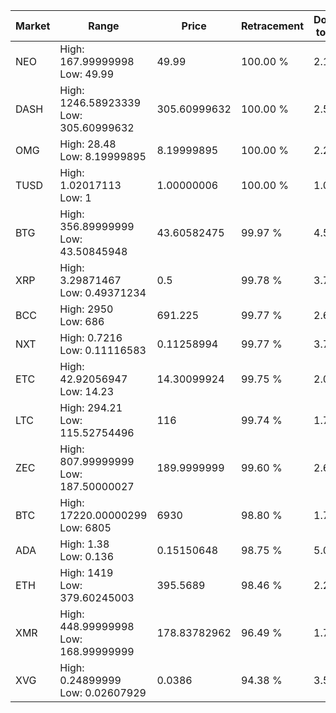 | Market | Range | Price| Retracement | Doubles to 50% |
| --- | --- | --- | --- | --- |
| NEO | High: 167.99999998<br />Low: 49.99 | 49.99 | 100.00 % | 2.18 |
| DASH | High: 1246.58923339<br />Low: 305.60999632 | 305.60999632 | 100.00 % | 2.54 |
| OMG | High: 28.48<br />Low: 8.19999895 | 8.19999895 | 100.00 % | 2.24 |
| TUSD | High: 1.02017113<br />Low: 1 | 1.00000006 | 100.00 % | 1.01 |
| BTG | High: 356.89999999<br />Low: 43.50845948 | 43.60582475 | 99.97 % | 4.59 |
| XRP | High: 3.29871467<br />Low: 0.49371234 | 0.5 | 99.78 % | 3.79 |
| BCC | High: 2950<br />Low: 686 | 691.225 | 99.77 % | 2.63 |
| NXT | High: 0.7216<br />Low: 0.11116583 | 0.11258994 | 99.77 % | 3.70 |
| ETC | High: 42.92056947<br />Low: 14.23 | 14.30099924 | 99.75 % | 2.00 |
| LTC | High: 294.21<br />Low: 115.52754496 | 116 | 99.74 % | 1.77 |
| ZEC | High: 807.99999999<br />Low: 187.50000027 | 189.9999999 | 99.60 % | 2.62 |
| BTC | High: 17220.00000299<br />Low: 6805 | 6930 | 98.80 % | 1.73 |
| ADA | High: 1.38<br />Low: 0.136 | 0.15150648 | 98.75 % | 5.00 |
| ETH | High: 1419<br />Low: 379.60245003 | 395.5689 | 98.46 % | 2.27 |
| XMR | High: 448.99999998<br />Low: 168.99999999 | 178.83782962 | 96.49 % | 1.73 |
| XVG | High: 0.24899999<br />Low: 0.02607929 | 0.0386 | 94.38 % | 3.56 |
